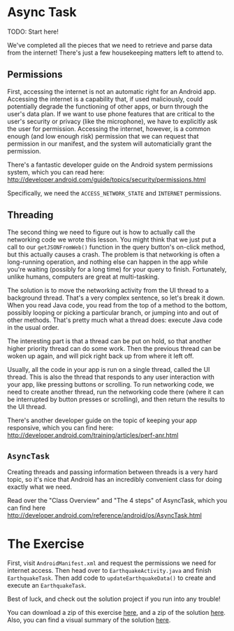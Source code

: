 # Async Task

TODO: Start here!

We've completed all the pieces that we need to retrieve and parse data from the internet! There's just a few housekeeping matters left to attend to.

## Permissions

First, accessing the internet is not an automatic right for an Android app. Accessing the internet is a capability that, if used maliciously, could potentially degrade the functioning of other apps, or burn through the user's data plan. If we want to use phone features that are critical to the user's security or privacy (like the microphone), we have to explicitly ask the user for permission. Accessing the internet, however, is a common enough (and low enough risk) permission that we can request that permission in our manifest, and the system will automaticially grant the permission.

There's a fantastic developer guide on the Android system permissions system, which you can read here: http://developer.android.com/guide/topics/security/permissions.html

Specifically, we need the `ACCESS_NETWORK_STATE` and `INTERNET` permissions.

## Threading

The second thing we need to figure out is how to actually call the networking code we wrote this lesson. You might think that we just put a call to our `getJSONFromWeb()` function in the query button's on-click method, but this actually causes a crash. The problem is that networking is often a long-running operation, and nothing else can happen in the app while you're waiting (possibly for a long time) for your query to finish. Fortunately, unlike humans, computers are great at multi-tasking.

The solution is to move the networking activity from the UI thread to a background thread. That's a very complex sentence, so let's break it down. When you read Java code, you read from the top of a method to the bottom, possibly looping or picking a particular branch, or jumping into and out of other methods. That's pretty much what a thread does: execute Java code in the usual order.

The interesting part is that a thread can be put on hold, so that another higher priority thread can do some work. Then the previous thread can be woken up again, and will pick right back up from where it left off.

Usually, all the code in your app is run on a single thread, called the UI thread. This is also the thread that responds to any user interaction with your app, like pressing buttons or scrolling. To run networking code, we need to create another thread, run the networking code there (where it can be interrupted by button presses or scrolling), and then return the results to the UI thread.

There's another developer guide on the topic of keeping your app responsive, which you can find here: http://developer.android.com/training/articles/perf-anr.html

## `AsyncTask`

Creating threads and passing information between threads is a very hard topic, so it's nice that Android has an incredibly convenient class for doing exactly what we need.
 
Read over the "Class Overview" and "The 4 steps" of AsyncTask, which you can find here http://developer.android.com/reference/android/os/AsyncTask.html

# The Exercise

First, visit `AndroidManifest.xml` and request the permissions we need for internet access. Then head over to `EarthquakeActivity.java` and finish `EarthquakeTask`. Then add code to `updateEarthquakeData()` to create and execute an `EarthquakeTask`.

Best of luck, and check out the solution project if you run into any trouble!


You can download a zip of this exercise [here](https://github.com/udacity/ud843-QuakeReport/archive/2.06-Exercise-AsyncTask.zip), and a zip of the solution [here](https://github.com/udacity/ud843-QuakeReport/archive/2.06-Solution-AsyncTask.zip). Also, you can find a visual summary of the solution [here](https://github.com/udacity/ud843-QuakeReport/compare/2.06-Exercise-AsyncTask...2.06-Solution-AsyncTask).

